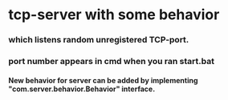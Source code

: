# tcp-server with some behavior

### which listens random unregistered TCP-port.
### port number appears in cmd when you ran start.bat
	
#### New behavior for server can be added by implementing "com.server.behavior.Behavior" interface.



